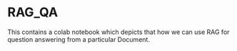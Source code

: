 # RAG_QA
This contains a colab notebook which depicts that how we can use RAG for question answering from a particular Document.
